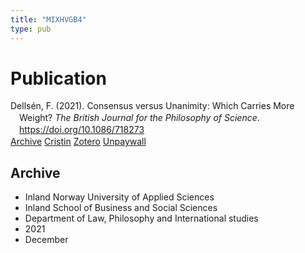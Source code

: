 ```yaml
---
title: "MIXHVGB4"
type: pub
---
```

<h1>Publication</h1>
<article id="csl-bib-container-MIXHVGB4" class="csl-bib-container">
  <div class="csl-bib-body" style="line-height: 1.35; padding-left: 1em; text-indent:-1em;">
  <div class="csl-entry">Dells&#xE9;n, F. (2021). Consensus versus Unanimity: Which Carries More Weight? <i>The British Journal for the Philosophy of Science</i>. <a href="https://doi.org/10.1086/718273">https://doi.org/10.1086/718273</a></div>
</div>
  <div class="csl-bib-buttons">
    <a href="#taxonomy-article-MIXHVGB4" class="csl-bib-button">Archive</a>
    <a href alt="Cristin URL" class="csl-bib-button">Cristin</a>
    <a href alt="Zotero URL" class="csl-bib-button">Zotero</a>
    <a href="http://philsci-archive.pitt.edu/19724/1/Dissent%20Draft14%20AcceptedWeb.pdf" class="csl-bib-button">Unpaywall</a>
  </div>
  <div id="csl-bib-meta-container-MIXHVGB4"></div>
</article>
<div id="csl-bib-meta-MIXHVGB4" class="csl-bib-meta">
  <article id="taxonomy-article-MIXHVGB4" class="taxonomy-article">
    <h1>Archive</h1>
    <ul>
      <li>Inland Norway University of Applied Sciences</li>
      <li>Inland School of Business and Social Sciences</li>
      <li>Department of Law, Philosophy and International studies</li>
      <li>2021</li>
      <li>December</li>
    </ul>
  </article>
</div>
